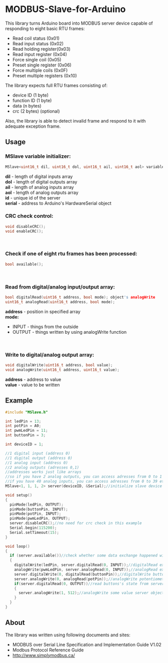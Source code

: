 # MODBUS-Slave-for-Arduino

This library turns Arduino board into MODBUS server device capable of responding to eight basic RTU frames:
+ Read coil status (0x01)
+ Read input status (0x02)
+ Read holding register(0x03)
+ Read input register (0x04)
+ Force single coil (0x05)
+ Preset single register (0x06)
+ Force multiple coils (0x0F)
+ Preset multiple registers (0x10)

The library expects full RTU frames consisting of:
+ device ID (1 byte)
+ function ID (1 byte)
+ data (n bytes)
+ crc (2 bytes) (optional)

Also, the library is able to detect invalid frame and respond to it with adequate exception frame.

## Usage
### MSlave variable initializer:
```cpp
MSlave<uint16_t dil, uint16_t dol, uint16_t ail, uint16_t aol> variableName(uint8_t id, HardwareSerial *serial);
```
**dil** - length of digital inputs array<br />
**dol** - length of digital outputs array<br />
**ail** - length of analog inputs array<br />
**aol** - length of analog outputs array<br />
**id** - unique id of the server <br />
**serial** - address to Arduino's HardwareSerial object 
<br />

### CRC check control:
```cpp
void disableCRC();
void enableCRC();
```
<br />

### Check if one of eight rtu frames has been processed:
```cpp
bool available();
```
<br />

### Read from digital/analog input/output array:
```cpp
bool digitalRead(uint16_t address, bool mode); object's analogWrite
uint16_t analogRead(uint16_t address, bool mode); 
```
**address** - position in specified array <br />
**mode:** 
+ INPUT - things from the outside
+ OUTPUT - things written by using analogWrite function
<br />

### Write to digital/analog output array:
```cpp
void digitalWrite(uint16_t address, bool value);
void analogWrite(uint16_t address, uint16_t value);
```
**address** - address to value <br />
**value** - value to be written
<br />

## Example
```cpp
#include "MSlave.h"

int ledPin = 13;
int potPin = A0;
int pwmLedPin = 11;
int buttonPin = 3;

int deviceID = 1;

//1 digital input (address 0)
//1 digital output (address 0)
//1 analog input (address 0)
//2 analog outputs (adresses 0,1)
//addresses works just like arrays
//so if you have 2 analog outputs, you can access adresses from 0 to 1
//if you have 40 analog inputs, you can access adresses from 0 to 39 etc
MSlave<1, 1, 1, 2> server(deviceID, &Serial);//initialize slave device

void setup()
{
  pinMode(ledPin, OUTPUT);
  pinMode(buttonPin, INPUT);
  pinMode(potPin, INPUT);
  pinMode(pwmLedPin, OUTPUT);
  server.disableCRC();//no need for crc check in this example
  Serial.begin(115200);
  Serial.setTimeout(15);
}

void loop()
{
  if (server.available())//check whether some data exchange happened with this device
  {
    digitalWrite(ledPin, server.digitalRead(0, INPUT));//digitalRead external boolean data received from client devices
    analogWrite(pwmLedPin, server.analogRead(0, INPUT));//analogRead external uint16_t data received from client devices
    server.digitalWrite(0, digitalRead(buttonPin));//digitalWrite button's state to server object so it will be available to be read from clients
    server.analogWrite(0, analogRead(potPin));//analogWrite potentiometer's state to server object so it will be available to be read from clients
    if(server.digitalRead(0, OUTPUT))//read buttons's state from server object
    {
      server.analogWrite(1, 512);//analogWrite some value server object so it will be available to be read from clients
    }
  }
}
```

## About
The library was written using following documents and sites:
+ MODBUS over Serial Line Specification and Implementation Guide V1.02
+ Modbus Protocol Reference Guide
+ http://www.simplymodbus.ca/
